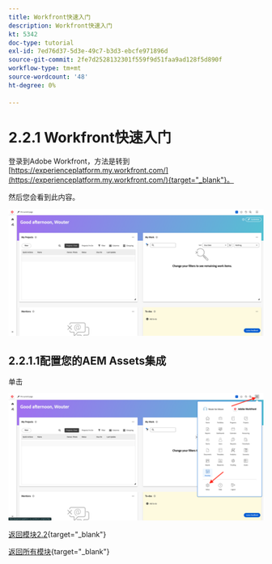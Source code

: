 ```yaml
---
title: Workfront快速入门
description: Workfront快速入门
kt: 5342
doc-type: tutorial
exl-id: 7ed76d37-5d3e-49c7-b3d3-ebcfe971896d
source-git-commit: 2fe7d2528132301f559f9d51faa9ad128f5d890f
workflow-type: tm+mt
source-wordcount: '48'
ht-degree: 0%

---
```


# 2.2.1 Workfront快速入门

登录到Adobe Workfront，方法是转到[https://experienceplatform.my.workfront.com/](https://experienceplatform.my.workfront.com/){target="_blank"}。

然后您会看到此内容。

![WF](./images/wfb1.png)

## 2.2.1.1配置您的AEM Assets集成

单击


![WF](./images/wfb2.png)

[返回模块2.2](./workfront.md){target="_blank"}

[返回所有模块](./../../../overview.md){target="_blank"}
